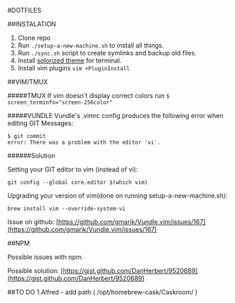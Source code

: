 #DOTFILES

##INSTALATION

1. Clone repo
2. Run ```./setup-a-new-machine.sh``` to install all things.
3. Run ```./sync.sh``` script to create symlinks and backup old files.
4. Install [solorized theme](http://ethanschoonover.com/solarized/vim-colors-solarized) for terminal.
5. Install vim plugins ```vim +PluginInstall```

##VIM/TMUX

#####TMUX
If vim doesn't display correct colors run ```$ screen_terminfo="screen-256color"```

#####VUNDLE
Vundle's .vimrc config produces the following error when editing GIT Messages:
```
$ git commit
error: There was a problem with the editor 'vi'.
```
######Solution

Setting your GIT editor to vim (instead of vi):
```
git config --global core.editor $(which vim)
```

Upgrading your version of vim(done on running setup-a-new-machine.sh):
```
brew install vim --override-system-vi
```

Issue on github: [https://github.com/gmarik/Vundle.vim/issues/167](https://github.com/gmarik/Vundle.vim/issues/167)

##NPM

Possible issues with npm.

Possible solution: [https://gist.github.com/DanHerbert/9520689](https://gist.github.com/DanHerbert/9520689)

##TO DO
1.Alfred - add path ( /opt/homebrew-cask/Caskroom/ )
